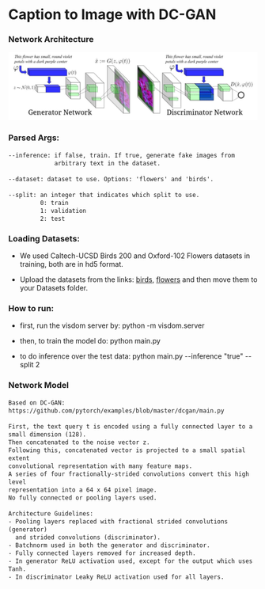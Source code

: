 # Caption to Image with DC-GAN

### Network Architecture
![alt text](https://github.com/andac-demir/Caption2Image-with-DCGAN/blob/master/images/textDCGAN.JPG)

### Parsed Args:
    --inference: if false, train. If true, generate fake images from
                 arbitrary text in the dataset. 

    --dataset: dataset to use. Options: 'flowers' and 'birds'.
    
    --split: an integer that indicates which split to use.
             0: train
             1: validation
             2: test

### Loading Datasets:
  *  We used Caltech-UCSD Birds 200 and Oxford-102 Flowers datasets in training, both are in hd5 format.
  
  * Upload the datasets from the links: [birds](https://drive.google.com/file/d/1mNhn6MYpBb-JwE86GC1kk0VJsYj-Pn5j/view), [flowers](https://drive.google.com/file/d/1EgnaTrlHGaqK5CCgHKLclZMT_AMSTyh8/view) and then move them to your Datasets folder.

### How to run:           
  * first, run the visdom server by: python -m visdom.server

  * then, to train the model do: python main.py 

  * to do inference over the test data: python main.py --inference "true" --split 2

### Network Model
    Based on DC-GAN:
    https://github.com/pytorch/examples/blob/master/dcgan/main.py
    
    First, the text query t is encoded using a fully connected layer to a 
    small dimension (128). 
    Then concatenated to the noise vector z.  
    Following this, concatenated vector is projected to a small spatial extent
    convolutional representation with many feature maps.
    A series of four fractionally-strided convolutions convert this high level
    representation into a 64 x 64 pixel image. 
    No fully connected or pooling layers used.

    Architecture Guidelines:
    - Pooling layers replaced with fractional strided convolutions (generator)
      and strided convolutions (discriminator).
    - Batchnorm used in both the generator and discriminator.
    - Fully connected layers removed for increased depth.
    - In generator ReLU activation used, except for the output which uses Tanh.
    - In discriminator Leaky ReLU activation used for all layers.

